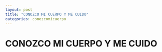 ```yaml
---
layout: post
title: "CONOZCO MI CUERPO Y ME CUIDO"
categories: conozcomicuerpo
---
```


# CONOZCO MI CUERPO Y ME CUIDO
